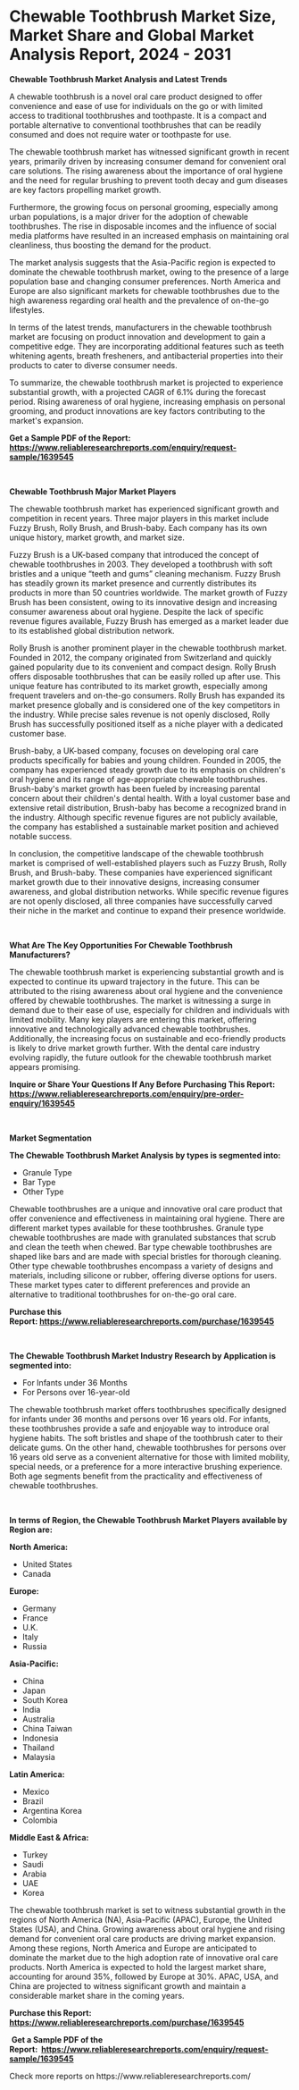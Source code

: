 <p><h1>Chewable Toothbrush Market Size, Market Share and Global Market Analysis Report, 2024 - 2031</h1></p><p><strong>Chewable Toothbrush Market Analysis and Latest Trends</strong></p>
<p><p>A chewable toothbrush is a novel oral care product designed to offer convenience and ease of use for individuals on the go or with limited access to traditional toothbrushes and toothpaste. It is a compact and portable alternative to conventional toothbrushes that can be readily consumed and does not require water or toothpaste for use.</p><p>The chewable toothbrush market has witnessed significant growth in recent years, primarily driven by increasing consumer demand for convenient oral care solutions. The rising awareness about the importance of oral hygiene and the need for regular brushing to prevent tooth decay and gum diseases are key factors propelling market growth.</p><p>Furthermore, the growing focus on personal grooming, especially among urban populations, is a major driver for the adoption of chewable toothbrushes. The rise in disposable incomes and the influence of social media platforms have resulted in an increased emphasis on maintaining oral cleanliness, thus boosting the demand for the product.</p><p>The market analysis suggests that the Asia-Pacific region is expected to dominate the chewable toothbrush market, owing to the presence of a large population base and changing consumer preferences. North America and Europe are also significant markets for chewable toothbrushes due to the high awareness regarding oral health and the prevalence of on-the-go lifestyles.</p><p>In terms of the latest trends, manufacturers in the chewable toothbrush market are focusing on product innovation and development to gain a competitive edge. They are incorporating additional features such as teeth whitening agents, breath fresheners, and antibacterial properties into their products to cater to diverse consumer needs.</p><p>To summarize, the chewable toothbrush market is projected to experience substantial growth, with a projected CAGR of 6.1% during the forecast period. Rising awareness of oral hygiene, increasing emphasis on personal grooming, and product innovations are key factors contributing to the market's expansion.</p></p>
<p><strong>Get a Sample PDF of the Report:&nbsp; <a href="https://www.reliableresearchreports.com/enquiry/request-sample/1639545">https://www.reliableresearchreports.com/enquiry/request-sample/1639545</a></strong></p>
<p>&nbsp;</p>
<p><strong>Chewable Toothbrush Major Market Players</strong></p>
<p><p>The chewable toothbrush market has experienced significant growth and competition in recent years. Three major players in this market include Fuzzy Brush, Rolly Brush, and Brush-baby. Each company has its own unique history, market growth, and market size.</p><p>Fuzzy Brush is a UK-based company that introduced the concept of chewable toothbrushes in 2003. They developed a toothbrush with soft bristles and a unique “teeth and gums” cleaning mechanism. Fuzzy Brush has steadily grown its market presence and currently distributes its products in more than 50 countries worldwide. The market growth of Fuzzy Brush has been consistent, owing to its innovative design and increasing consumer awareness about oral hygiene. Despite the lack of specific revenue figures available, Fuzzy Brush has emerged as a market leader due to its established global distribution network.</p><p>Rolly Brush is another prominent player in the chewable toothbrush market. Founded in 2012, the company originated from Switzerland and quickly gained popularity due to its convenient and compact design. Rolly Brush offers disposable toothbrushes that can be easily rolled up after use. This unique feature has contributed to its market growth, especially among frequent travelers and on-the-go consumers. Rolly Brush has expanded its market presence globally and is considered one of the key competitors in the industry. While precise sales revenue is not openly disclosed, Rolly Brush has successfully positioned itself as a niche player with a dedicated customer base.</p><p>Brush-baby, a UK-based company, focuses on developing oral care products specifically for babies and young children. Founded in 2005, the company has experienced steady growth due to its emphasis on children's oral hygiene and its range of age-appropriate chewable toothbrushes. Brush-baby's market growth has been fueled by increasing parental concern about their children's dental health. With a loyal customer base and extensive retail distribution, Brush-baby has become a recognized brand in the industry. Although specific revenue figures are not publicly available, the company has established a sustainable market position and achieved notable success.</p><p>In conclusion, the competitive landscape of the chewable toothbrush market is comprised of well-established players such as Fuzzy Brush, Rolly Brush, and Brush-baby. These companies have experienced significant market growth due to their innovative designs, increasing consumer awareness, and global distribution networks. While specific revenue figures are not openly disclosed, all three companies have successfully carved their niche in the market and continue to expand their presence worldwide.</p></p>
<p>&nbsp;</p>
<p><strong>What Are The Key Opportunities For Chewable Toothbrush Manufacturers?</strong></p>
<p><p>The chewable toothbrush market is experiencing substantial growth and is expected to continue its upward trajectory in the future. This can be attributed to the rising awareness about oral hygiene and the convenience offered by chewable toothbrushes. The market is witnessing a surge in demand due to their ease of use, especially for children and individuals with limited mobility. Many key players are entering this market, offering innovative and technologically advanced chewable toothbrushes. Additionally, the increasing focus on sustainable and eco-friendly products is likely to drive market growth further. With the dental care industry evolving rapidly, the future outlook for the chewable toothbrush market appears promising.</p></p>
<p><strong>Inquire or Share Your Questions If Any Before Purchasing This Report: <a href="https://www.reliableresearchreports.com/enquiry/pre-order-enquiry/1639545">https://www.reliableresearchreports.com/enquiry/pre-order-enquiry/1639545</a></strong></p>
<p>&nbsp;</p>
<p><strong>Market Segmentation</strong></p>
<p><strong>The Chewable Toothbrush Market Analysis by types is segmented into:</strong></p>
<p><ul><li>Granule Type</li><li>Bar Type</li><li>Other Type</li></ul></p>
<p><p>Chewable toothbrushes are a unique and innovative oral care product that offer convenience and effectiveness in maintaining oral hygiene. There are different market types available for these toothbrushes. Granule type chewable toothbrushes are made with granulated substances that scrub and clean the teeth when chewed. Bar type chewable toothbrushes are shaped like bars and are made with special bristles for thorough cleaning. Other type chewable toothbrushes encompass a variety of designs and materials, including silicone or rubber, offering diverse options for users. These market types cater to different preferences and provide an alternative to traditional toothbrushes for on-the-go oral care.</p></p>
<p><strong>Purchase this Report:&nbsp;<a href="https://www.reliableresearchreports.com/purchase/1639545">https://www.reliableresearchreports.com/purchase/1639545</a></strong></p>
<p>&nbsp;</p>
<p><strong>The Chewable Toothbrush Market Industry Research by Application is segmented into:</strong></p>
<p><ul><li>For Infants under 36 Months</li><li>For Persons over 16-year-old</li></ul></p>
<p><p>The chewable toothbrush market offers toothbrushes specifically designed for infants under 36 months and persons over 16 years old. For infants, these toothbrushes provide a safe and enjoyable way to introduce oral hygiene habits. The soft bristles and shape of the toothbrush cater to their delicate gums. On the other hand, chewable toothbrushes for persons over 16 years old serve as a convenient alternative for those with limited mobility, special needs, or a preference for a more interactive brushing experience. Both age segments benefit from the practicality and effectiveness of chewable toothbrushes.</p></p>
<p>&nbsp;</p>
<p><strong>In terms of Region, the Chewable Toothbrush Market Players available by Region are:</strong></p>
<p>
    <p> <strong> North America: </strong>
        <ul>
            <li>United States</li>
            <li>Canada</li>
        </ul>
        </p> 
    <p> <strong> Europe: </strong>
        <ul>
            <li>Germany</li>
            <li>France</li>
            <li>U.K.</li>
            <li>Italy</li>
            <li>Russia</li>
        </ul>
        </p> 
    <p> <strong> Asia-Pacific: </strong>
        <ul>
            <li>China</li>
            <li>Japan</li>
            <li>South Korea</li>
            <li>India</li>
            <li>Australia</li>
            <li>China Taiwan</li>
            <li>Indonesia</li>
            <li>Thailand</li>
            <li>Malaysia</li>
        </ul>
        </p> 
    <p> <strong> Latin America: </strong>
        <ul>
            <li>Mexico</li>
            <li>Brazil</li>
            <li>Argentina Korea</li>
            <li>Colombia</li>
        </ul>
        </p> 
    <p> <strong> Middle East & Africa: </strong>
        <ul>
            <li>Turkey</li>
            <li>Saudi</li>
            <li>Arabia</li>
            <li>UAE</li>
            <li>Korea</li>
        </ul>
    </p>
    </p>
<p><p>The chewable toothbrush market is set to witness substantial growth in the regions of North America (NA), Asia-Pacific (APAC), Europe, the United States (USA), and China. Growing awareness about oral hygiene and rising demand for convenient oral care products are driving market expansion. Among these regions, North America and Europe are anticipated to dominate the market due to the high adoption rate of innovative oral care products. North America is expected to hold the largest market share, accounting for around 35%, followed by Europe at 30%. APAC, USA, and China are projected to witness significant growth and maintain a considerable market share in the coming years.</p></p>
<p><strong>Purchase this Report: <a href="https://www.reliableresearchreports.com/purchase/1639545">https://www.reliableresearchreports.com/purchase/1639545</a></strong></p>
<p>&nbsp;<strong>Get a Sample PDF of the Report:&nbsp;&nbsp;<a href="https://www.reliableresearchreports.com/enquiry/request-sample/1639545">https://www.reliableresearchreports.com/enquiry/request-sample/1639545</a></strong></p>
<p><strong></strong></p>
<p>Check more reports on https://www.reliableresearchreports.com/</p>